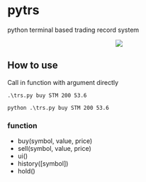 # pytrs
python terminal based trading record system

<p align="center">
<a href="./LICENSE.md"><img src="https://img.shields.io/github/license/ToolElf/pytrs"></a>

</p>

## How to use

Call in function with argument directly

```
.\trs.py buy STM 200 53.6
```

```
python .\trs.py buy STM 200 53.6
```

### function
- buy(symbol, value, price)
- sell(symbol, value, price)
- ui()
- history([symbol])
- hold()